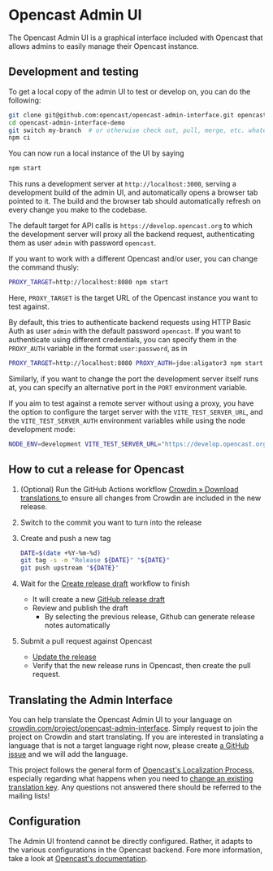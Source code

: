 Opencast Admin UI
=================

The Opencast Admin UI is a graphical interface included with Opencast
that allows admins to easily manage their Opencast instance.

Development and testing
-----------------------

To get a local copy of the admin UI to test or develop on, you can do the following:

```sh
git clone git@github.com:opencast/opencast-admin-interface.git opencast-admin-interface-demo
cd opencast-admin-interface-demo
git switch my-branch  # or otherwise check out, pull, merge, etc. whatever branch you want to test/hack on
npm ci
```

You can now run a local instance of the UI by saying

```sh
npm start
```

This runs a development server at `http://localhost:3000`, serving a development build
of the admin UI, and automatically opens a browser tab pointed to it.
The build and the browser tab should automatically refresh on every change you make
to the codebase.

The default target for API calls is `https://develop.opencast.org` to which the development server will proxy all the backend request,
authenticating them as user `admin` with password `opencast`.

If you want to work with a different Opencast and/or user, you can change the command thusly:

```sh
PROXY_TARGET=http://localhost:8080 npm start
```

Here, `PROXY_TARGET` is the target URL of the Opencast instance you want to test against.

By default, this tries to authenticate backend requests using HTTP Basic Auth
as user `admin` with the default password `opencast`.
If you want to authenticate using different credentials, you can specify them
in the `PROXY_AUTH` variable in the format `user:password`, as in

```sh
PROXY_TARGET=http://localhost:8080 PROXY_AUTH=jdoe:aligator3 npm start
```

Similarly, if you want to change the port the development server itself runs at,
you can specify an alternative port in the `PORT` environment variable.

If you aim to test against a remote server without using a proxy, you have the option to configure the target server with the `VITE_TEST_SERVER_URL`, and the `VITE_TEST_SERVER_AUTH` environment variables while using the node development mode:

```sh
NODE_ENV=development VITE_TEST_SERVER_URL="https://develop.opencast.org" VITE_TEST_SERVER_AUTH="admin:opencast" npm start
```

How to cut a release for Opencast
---------------------------------

1. (Optional) Run the GitHub Actions workflow [Crowdin » Download translations
   ](https://github.com/opencast/opencast-admin-interface/actions/workflows/crowdin-download-translations.yml)
   to ensure all changes from Crowdin are included in the new release.

2. Switch to the commit you want to turn into the release

3. Create and push a new tag
   ```sh
   DATE=$(date +%Y-%m-%d)
   git tag -s -m "Release ${DATE}" "${DATE}"
   git push upstream "${DATE}"
   ```

4. Wait for the [Create release draft](https://github.com/opencast/opencast-admin-interface/actions/workflows/create-release.yml)
   workflow to finish
    - It will create a new [GitHub release draft](https://github.com/opencast/opencast-admin-interface/releases)
    - Review and publish the draft
        - By selecting the previous release, Github can generate release notes automatically 

5. Submit a pull request against Opencast
    - [Update the release](https://github.com/opencast/opencast/blob/542fc1f82181d1d4712ac8fc06c5ea9e16ae4033/modules/admin-ui-interface/pom.xml#L16-L17)
    - Verify that the new release runs in Opencast, then create the pull request.


Translating the Admin Interface
-------------------------------

You can help translate the Opencast Admin UI to your language on [crowdin.com/project/opencast-admin-interface](https://crowdin.com/project/opencast-admin-interface). Simply request to join the project on Crowdin and start translating. If you are interested in translating a language that is not a target language right now, please create [a GitHub issue](https://github.com/opencast/opencast-admin-interface/issues) and we will add the language.

This project follows the general form of [Opencast's Localization Process](https://docs.opencast.org/develop/developer/#participate/localization/), especially regarding what happens when you need to [change an existing translation key](https://docs.opencast.org/develop/developer/#participate/localization/#i-need-to-update-the-wording-of-the-source-translation-what-happens).  Any questions not answered there should be referred to the mailing lists!


Configuration
-------------

The Admin UI frontend cannot be directly configured. Rather, it adapts to the
various configurations in the Opencast backend. Fore more information, take a look
at [Opencast's documentation](https://docs.opencast.org).
